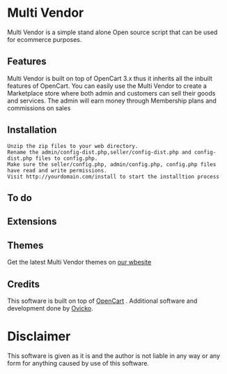 # Multi Vendor 

Multi Vendor is a simple stand alone Open source script that can be used for ecommerce purposes.
## Features
Multi Vendor is built on top of OpenCart 3.x thus it inherits all the inbuilt  features of OpenCart.
You can easily use the Multi Vendor to create a Marketplace store where both admin and customers can sell their goods and services.
The admin will earn money through Membership plans and commissions on sales
## Installation
    Unzip the zip files to your web directory.
    Rename the admin/config-dist.php,seller/config-dist.php and config-dist.php files to config.php.
    Make sure the seller/config.php, admin/config.php, config.php files have read and write permissions.
    Visit http://yourdomain.com/install to start the installtion process
    
    
## To do
## Extensions
## Themes
Get the latest Multi Vendor themes on [our wbesite](codlance.com)
## Credits
This software is built on top of [OpenCart](www.opencart.com) .
Additional software and development done by [Ovicko](ovicko.com).

# Disclaimer
This software is given as it is and the author is not liable in any way or any form for anything caused by use of this software.

